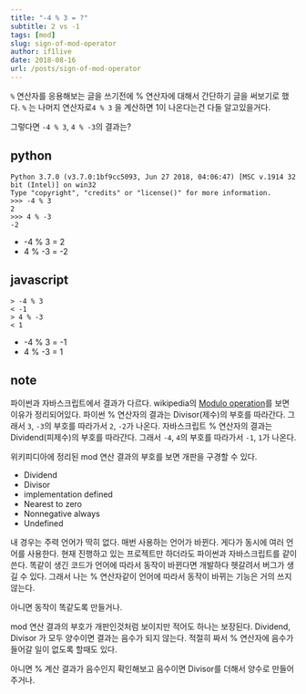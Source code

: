 ```yaml
---
title: "-4 % 3 = ?"
subtitle: 2 vs -1
tags: [mod]
slug: sign-of-mod-operator
author: if1live
date: 2018-08-16
url: /posts/sign-of-mod-operator
---
```


`%` 연산자를 응용해보는 글을 쓰기전에 % 연산자에 대해서 간단하기 글을 써보기로 했다.
`%` 는 나머지 연산자로`4 % 3` 을 계산하면 1이 나온다는건 다들 알고있을거다.

그렇다면 `-4 % 3`, `4 % -3`의 결과는?


## python

```
Python 3.7.0 (v3.7.0:1bf9cc5093, Jun 27 2018, 04:06:47) [MSC v.1914 32 bit (Intel)] on win32
Type "copyright", "credits" or "license()" for more information.
>>> -4 % 3
2
>>> 4 % -3
-2
```

* -4 % 3 = 2
* 4 % -3 = -2

<!--adsense-->

## javascript

```
> -4 % 3
< -1
> 4 % -3
< 1
```

* -4 % 3 = -1
* 4 % -3 = 1

## note

파이썬과 자바스크립트에서 결과가 다르다.
wikipedia의 [Modulo operation][wiki-mod]를 보면 이유가 정리되어있다.
파이썬 % 연산자의 결과는 Divisor(제수)의 부호를 따라간다.
그래서 `3`, `-3`의 부호를 따라가서 `2`, `-2`가 나온다.
자바스크립트 % 연산자의 결과는 Dividend(피제수)의 부호를 따라간다.
그래서 `-4`, `4`의 부호를 따라가서 `-1`, `1`가 나온다.

위키피디아에 정리된 mod 연산 결과의 부호를 보면 개판을 구경할 수 있다.

* Dividend
* Divisor
* implementation defined
* Nearest to zero
* Nonnegative always
* Undefined

내 경우는 주력 언어가 딱히 없다.
매번 사용하는 언어가 바뀐다.
게다가 동시에 여러 언어를 사용한다.
현재 진행하고 있는 프로젝트만 하더라도 파이썬과 자바스크립트를 같이 쓴다.
똑같이 생긴 코드가 언어에 따라서 동작이 바뀐다면 개발하다 헷갈려서 버그가 생길 수 있다.
그래서 나는 % 연산자같이 언어에 따라서 동작이 바뀌는 기능은 거의 쓰지 않는다.

아니면 동작이 똑같도록 만들거나.

mod 연산 결과의 부호가 개판인것처럼 보이지만 적어도 하나는 보장된다.
Dividend, Divisor 가 모두 양수이면 결과는 음수가 되지 않는다.
적절히 짜서 % 연산자에 음수가 들어갈 일이 없도록 할때도 있다.

아니면 % 계산 결과가 음수인지 확인해보고 음수이면 Divisor를 더해서 양수로 만들어주거나.

[wiki-mod]: https://en.wikipedia.org/wiki/Modulo_operation
